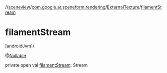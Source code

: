 //[sceneview](../../../index.md)/[com.google.ar.sceneform.rendering](../index.md)/[ExternalTexture](index.md)/[filamentStream](filament-stream.md)

# filamentStream

[androidJvm]\

@[Nullable](https://developer.android.com/reference/kotlin/androidx/annotation/Nullable.html)

private open val [filamentStream](filament-stream.md): Stream
